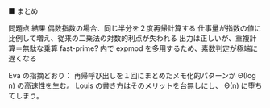 ■ まとめ

問題点	結果
偶数指数の場合、同じ半分を２度再帰計算する	仕事量が指数の値に比例して増え、従来の二乗法の対数的利点が失われる
出力は正しいが、重複計算＝無駄な乗算	fast-prime? 内で expmod を多用するため、素数判定が極端に遅くなる

Eva の指摘どおり：
再帰呼び出しを１回にまとめたメモ化的パターンが
Θ(log n) の高速性を生む。
Louis の書き方はそのメリットを台無しにし、
Θ(n) に堕ちてしまう。
